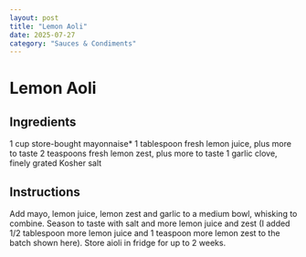 ```yaml
---
layout: post
title: "Lemon Aoli"
date: 2025-07-27
category: "Sauces & Condiments"
---
```


# Lemon Aoli

## Ingredients
1 cup store-bought mayonnaise*
1 tablespoon fresh lemon juice, plus more to taste
2 teaspoons fresh lemon zest, plus more to taste
1 garlic clove, finely grated
Kosher salt

## Instructions

Add mayo, lemon juice, lemon zest and garlic to a medium bowl, whisking to combine. Season to taste with salt and more lemon juice and zest (I added 1/2 tablespoon more lemon juice and 1 teaspoon more lemon zest to the batch shown here). Store aioli in fridge for up to 2 weeks.